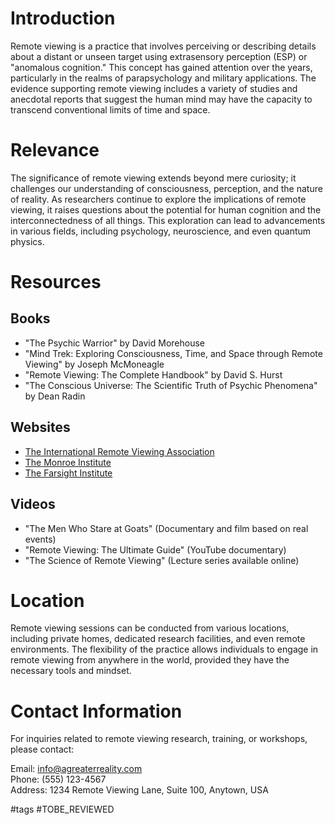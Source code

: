 # Introduction

Remote viewing is a practice that involves perceiving or describing details about a distant or unseen target using extrasensory perception (ESP) or "anomalous cognition." This concept has gained attention over the years, particularly in the realms of parapsychology and military applications. The evidence supporting remote viewing includes a variety of studies and anecdotal reports that suggest the human mind may have the capacity to transcend conventional limits of time and space.

# Relevance

The significance of remote viewing extends beyond mere curiosity; it challenges our understanding of consciousness, perception, and the nature of reality. As researchers continue to explore the implications of remote viewing, it raises questions about the potential for human cognition and the interconnectedness of all things. This exploration can lead to advancements in various fields, including psychology, neuroscience, and even quantum physics.

# Resources

## Books

- "The Psychic Warrior" by David Morehouse
- "Mind Trek: Exploring Consciousness, Time, and Space through Remote Viewing" by Joseph McMoneagle
- "Remote Viewing: The Complete Handbook" by David S. Hurst
- "The Conscious Universe: The Scientific Truth of Psychic Phenomena" by Dean Radin

## Websites

- [The International Remote Viewing Association](https://www.irva.org)
- [The Monroe Institute](https://www.monroeinstitute.org)
- [The Farsight Institute](https://www.farsight.org)

## Videos

- "The Men Who Stare at Goats" (Documentary and film based on real events)
- "Remote Viewing: The Ultimate Guide" (YouTube documentary)
- "The Science of Remote Viewing" (Lecture series available online)

# Location

Remote viewing sessions can be conducted from various locations, including private homes, dedicated research facilities, and even remote environments. The flexibility of the practice allows individuals to engage in remote viewing from anywhere in the world, provided they have the necessary tools and mindset.

# Contact Information

For inquiries related to remote viewing research, training, or workshops, please contact:

Email: info@agreaterreality.com  
Phone: (555) 123-4567  
Address: 1234 Remote Viewing Lane, Suite 100, Anytown, USA

#tags 
#TOBE_REVIEWED
